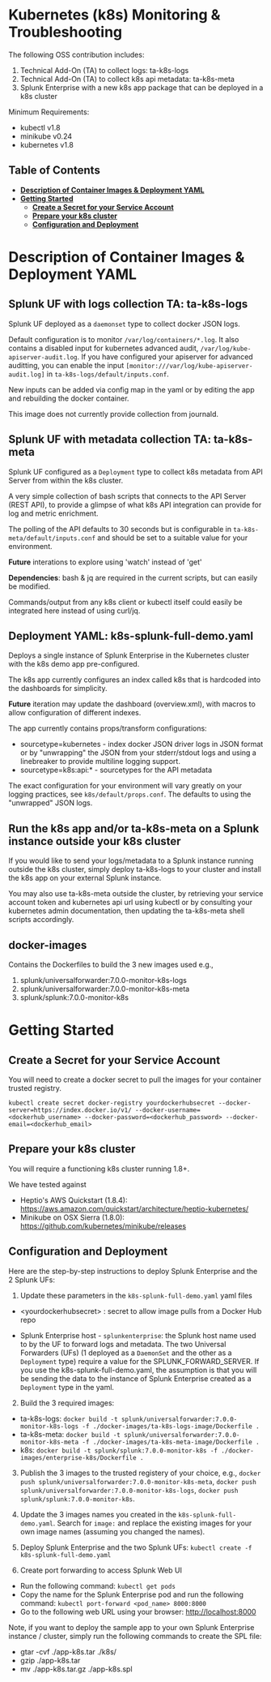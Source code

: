 # Kubernetes (k8s) Monitoring & Troubleshooting
The following OSS contribution includes:
1. Technical Add-On (TA) to collect logs: ta-k8s-logs
2. Technical Add-On (TA) to collect k8s api metadata: ta-k8s-meta
3. Splunk Enterprise with a new k8s app package that can be deployed in a k8s cluster

Minimum Requirements:
- kubectl v1.8
- minikube v0.24
- kubernetes v1.8

## Table of Contents
* **[Description of Container Images & Deployment YAML](#description-of-container-images---deployment-yaml)**
* **[Getting Started](#getting-started)**
     * **[Create a Secret for your Service Account](#create-a-secret-for-your-service-account)**
     * **[Prepare your k8s cluster](#prepare-your-k8s-cluster)**
     * **[Configuration and Deployment](#configuration-and-deployment)**

# Description of Container Images & Deployment YAML
## Splunk UF with logs collection TA: ta-k8s-logs
Splunk UF deployed as a `daemonset` type to collect docker JSON logs. 

Default configuration is to monitor `/var/log/containers/*.log`. It also contains a disabled input for kubernetes advanced audit, `/var/log/kube-apiserver-audit.log`. If you have configured your apiserver for advanced auditting, you can enable the input `[monitor:///var/log/kube-apiserver-audit.log]` in `ta-k8s-logs/default/inputs.conf`. 

New inputs can be added via config map in the yaml or by editing the app and rebuilding the docker container. 

This image does not currently provide collection from journald.

## Splunk UF with metadata collection TA: ta-k8s-meta
Splunk UF configured as a `Deployment` type to collect k8s metadata from API Server from within the k8s cluster.

A very simple collection of bash scripts that connects to the API Server (REST API), to provide a glimpse of what k8s API integration can provide for log and metric enrichment.

The polling of the API defaults to 30 seconds but is configurable in `ta-k8s-meta/default/inputs.conf` and should be set to a suitable value for your environment. 

**Future** interations to explore using 'watch' instead of 'get'  

**Dependencies**: bash & jq are required in the current scripts, but can easily be modified.   

Commands/output from any k8s client or kubectl itself could easily be integrated here instead of using curl/jq.   

## Deployment YAML: k8s-splunk-full-demo.yaml
Deploys a single instance of Splunk Enterprise in the Kubernetes cluster with the k8s demo app pre-configured. 

The k8s app currently configures an index called k8s that is hardcoded into the dashboards for simplicity. 

**Future** iteration may update the dashboard (overview.xml),  with macros to allow configuration of different indexes.

The app currently contains props/transform configurations:
* sourcetype=kubernetes - index docker JSON driver logs in JSON format or by "unwrapping" the JSON from your stderr/stdout logs and using a linebreaker to provide multiline logging support.
* sourcetype=k8s:api:* - sourcetypes for the API metadata

The exact configuration for your environment will vary greatly on your logging practices, see `k8s/default/props.conf`. The defaults to using the "unwrapped" JSON logs.  

## Run the k8s app and/or ta-k8s-meta on a Splunk instance outside your k8s cluster

If you would like to send your logs/metadata to a Splunk instance running outside the k8s cluster, simply deploy ta-k8s-logs to your cluster and install the k8s app on your external Splunk instance. 

You may also use ta-k8s-meta outside the cluster, by retrieving your service account token and kubernetes api url using kubectl or by consulting your kubernetes admin documentation, then updating the ta-k8s-meta shell scripts accordingly.

## docker-images
Contains the Dockerfiles to build the 3 new images used e.g.,
1. splunk/universalforwarder:7.0.0-monitor-k8s-logs
2. splunk/universalforwarder:7.0.0-monitor-k8s-meta
3. splunk/splunk:7.0.0-monitor-k8s

# Getting Started
## Create a Secret for your Service Account
You will need to create a docker secret to pull the images for your container trusted registry.
```
kubectl create secret docker-registry yourdockerhubsecret --docker-server=https://index.docker.io/v1/ --docker-username=<dockerhub_username> --docker-password=<dockerhub_password> --docker-email=<dockerhub_email>
```

## Prepare your k8s cluster
You will require a functioning k8s cluster running 1.8+. 

We have tested against 
- Heptio's AWS Quickstart (1.8.4):
https://aws.amazon.com/quickstart/architecture/heptio-kubernetes/ 
- Minikube on OSX Sierra (1.8.0):
https://github.com/kubernetes/minikube/releases

## Configuration and Deployment
Here are the step-by-step instructions to deploy Splunk Enterprise and the 2 Splunk UFs:
1. Update these parameters in the `k8s-splunk-full-demo.yaml` yaml files
* \<yourdockerhubsecret\> : secret to allow image pulls from a Docker Hub repo

* Splunk Enterprise host - `splunkenterprise`: the Splunk host name used to by the UF to forward logs and metadata. The two Universal Forwarders (UFs) (1 deployed as a `DaemonSet` and the other as a `Deployment` type) require a value for the SPLUNK_FORWARD_SERVER.  If you use the k8s-splunk-full-demo.yaml, the assumption is that you will be sending the data to the instance of Splunk Enterprise created as a `Deployment` type in the yaml. 

2. Build the 3 required images:
* ta-k8s-logs: `docker build -t splunk/universalforwarder:7.0.0-monitor-k8s-logs -f ./docker-images/ta-k8s-logs-image/Dockerfile .`
* ta-k8s-meta: `docker build -t splunk/universalforwarder:7.0.0-monitor-k8s-meta -f ./docker-images/ta-k8s-meta-image/Dockerfile .`
* k8s: `docker build -t splunk/splunk:7.0.0-monitor-k8s -f ./docker-images/enterprise-k8s/Dockerfile .`

3. Publish the 3 images to the trusted registery of your choice, e.g., `docker push splunk/universalforwarder:7.0.0-monitor-k8s-meta`, `docker push splunk/universalforwarder:7.0.0-monitor-k8s-logs`, `docker push splunk/splunk:7.0.0-monitor-k8s`.

4. Update the 3 images names you created in the `k8s-splunk-full-demo.yaml`.  Search for `image:` and replace the existing images for your own image names (assuming you changed the names).

5. Deploy Splunk Enterprise and the two Splunk UFs: `kubectl create -f k8s-splunk-full-demo.yaml` 

6. Create port forwarding to access Splunk Web UI
* Run the following command: `kubectl get pods`
* Copy the name for the Splunk Enterprise pod and run the following command: `kubectl port-forward <pod_name> 8000:8000`
* Go to the following web URL using your browser: [http://localhost:8000](http://localhost:8000)

Note, if you want to deploy the sample app to your own Splunk Enterprise instance / cluster, simply run the following commands to create the SPL file:
* gtar -cvf ./app-k8s.tar ./k8s/
* gzip ./app-k8s.tar
* mv ./app-k8s.tar.gz ./app-k8s.spl
